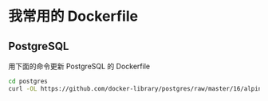 # 我常用的 Dockerfile

## PostgreSQL

用下面的命令更新 PostgreSQL 的 Dockerfile
```bash
cd postgres
curl -OL https://github.com/docker-library/postgres/raw/master/16/alpine3.20/Dockerfile
```
